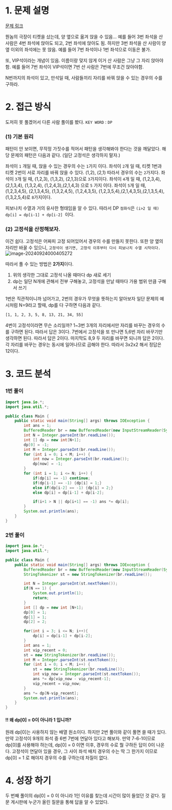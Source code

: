 # 1. 문제 설명

[문제 링크](https://www.acmicpc.net/problem/2302)

뭔놈의 극장이 티켓을 샀는데, 양 옆으로 옮겨 앉을 수 있음...
예를 들어 3번 좌석을 산 사람은 4번 좌석에 앉아도 되고, 2번 좌석에 앉아도 됨. 
하지만 3번 좌석을 산 사람이 양 옆 이외의 좌석에는 못 앉음. 예를 들어 7번 좌석이나 1번 좌석으로 이동은 불가. 

또, VIP석이라는 개념이 있음. 이름이랑 맞지 않게 이거 산 사람은 그냥 그 자리 앉아야함.
예를 들어 7번 좌석이 VIP석이면 7번 산 사람은 7번에 무조건 앉아야함. 

N번까지의 좌석이 있고, 만석일 때, 사람들끼리 자리를 바꿔 앉을 수 있는 경우의 수를 구하라. 

# 2. 접근 방식

도저히 못 풀겠어서 다른 사람 풀이를 봤다. 
`KEY WORD` : `DP`

### (1) 기본 원리

패턴이 안 보이면, 무작정 가짓수를 적어서 패턴을 생각해봐야 한다는 것을 깨달았다. 해당 문제의 패턴은 다음과 같다. 
(일단 고정석은 생각하지 말자.)

좌석이 `1` 개일 때, 앉을 수 있는 경우의 수는 `1`가지 이다.
좌석이 `2`개 일 때, 티켓 1번과 티켓 2번이 서로 자리를 바꿔 앉을 수 있다. (1,2), (2,1) 따라서 경우의 수는 `2`가지다.
좌석이 `3`개 일 때, (1,2,3), (1,3,2), (2,1,3)으로 `3`가지이다.
좌석이 `4`개 일 때, (1,2,3,4), (2,1,3,4), (1,3,2,4), (1,2,4,3),(2,1,4,3) 으로 `5` 가지 이다. 
좌석이 `5`개 일 때, (1,2,3,4,5), (2,1,3,4,5), (1,3,2,4,5), (1,2,4,3,5), (1,2,3,5,4),(2,1,4,3,5),(2,1,3,5,4),(1,3,2,5,4)로 `8`가지이다.

피보나치 수열과 거의 유사한 형태임을 알 수 있다. 따라서 DP `점화식`은 
`(i>2 일 때) dp[i] = dp[i-1] + dp[i-2] `이다.


### (2) 고정석을 산정해보자. 

이건 쉽다. 고정석은 어짜피 고정 되어있어서 경우의 수를 만들지 못한다. 또한 양 옆의 자리만 바꿀 수 있으니, 
`고정석이 생기면, 고정석 이후부터 다시 피보나치 수열 시작이다.`
![image-20240924000405272](../../../../Documents/GitHub/dalcheonroadhead-github-blog/dalcheonroadhead.github.io/images/2302_극장좌석/image-20240924000405272.png)

따라서 풀 수 있는 방법은 **2가지**이다.

1. 위의 생각한 그대로 고정석 나올 때마다 dp 새로 세기
2. dp는 일단 N개에 관해서 전부 구해놓고, 고정석을 만날 때마다 가용 범위 만큼 구해서 쓰기 

1번은 직관적이니까 넘어가고, 2번의 경우가 무엇을 뜻하는지 알아보자 
일단 문제의 예시처럼 N=9라고 할때, dp를 다 구하면 다음과 같다. 

```txt
[1, 1, 2, 3, 5, 8, 13, 21, 34, 55]
```

4번이 고정석이라면 무슨 소리일까? 1~3번 3개의 자리에서만 자리를 바꾸는 경우의 수를 구하면 된다. 따라서 답은 3이다.
7번에서 고정석을 또 만나면 5,6번 자리 바꾸기만 생각하면 된다. 따라서 답은 2이다. 
마지막도 8,9 두 자리를 바꾸면 되니까 답은 2이다. 
각 자리를 바꾸는 경우는 동시에 일어나므로 곱해야 한다. 따라서 3x2x2 해서 정답은 12이다. 

# 3. 코드 분석

### 1번 풀이

```java
import java.io.*;
import java.util.*;

public class Main {
    public static void main(String[] args) throws IOException {
        int ans = 1;
        BufferedReader br = new BufferedReader(new InputStreamReader(System.in));
        int N = Integer.parseInt(br.readLine());
        int [] dp = new int[N+1];
        dp[0] = -1;
        int M = Integer.parseInt(br.readLine());
        for (int i = 0; i < M; i++) {
            int now = Integer.parseInt(br.readLine());
            dp[now] = -1;
        }
        for (int i = 1; i <= N; i++) {
            if(dp[i] == -1) continue;
            if(dp[i-1] == -1) {dp[i] = 1;}
            else if(dp[i-2] == -1) {dp[i] = 2;}
            else dp[i] = dp[i-1] + dp[i-2];

            if(i+1 > N || dp[i+1] == -1) ans *= dp[i];
        }
        System.out.println(ans);
    }
}
```

### 2번 풀이

```java
import java.io.*;
import java.util.*;

public class Main {
    public static void main(String[] args) throws IOException {
        BufferedReader br = new BufferedReader(new InputStreamReader(System.in));
        StringTokenizer st = new StringTokenizer(br.readLine());

        int N = Integer.parseInt(st.nextToken());
        if(N == 1) {
            System.out.println(1);
            return;
        }
        int [] dp = new int [N+1];
        dp[0] = 1;
        dp[1] = 1;
        dp[2] = 2;

        for(int i = 3; i <= N; i++){
            dp[i] = dp[i-1] + dp[i-2];
        }
        int ans = 1;
        int vip_recent = 0;
        st = new StringTokenizer(br.readLine());
        int M = Integer.parseInt(st.nextToken());
        for (int i = 0; i < M; i++) {
            st = new StringTokenizer(br.readLine());
            int vip_now = Integer.parseInt(st.nextToken());
            ans *= dp[vip_now - vip_recent-1];
            vip_recent = vip_now;
        }
        ans *= dp[N-vip_recent];
        System.out.println(ans);
    }
}
```

#### !! 왜 dp[0] = 0이 아니라 1 입니까? 

원래 dp[0]는 사용하지 않는 배열 원소이다. 하지만 2번 풀이와 같이 풀면 쓸 때가 있다. 만약 고정석이 9개의 좌석 중 6번 7번에 연달아 있다고 해보자. 
만약 7-6-1이므로 dp[0]를 사용해야 하는데, dp[0] = 0 이면 이후, 경우의 수로 뭘 구하든 답이 0이 나온다. 
고정석이 연달아 있을 경우, 그 사이 좌석 배치 경우의 수는 딱 그 한가지 이므로 dp[0] = 1 로 해야지 경우의 수를 구하는데 차질이 없다.

# 4. 성장 하기

두 번째 풀이의 dp[0] = 0 이 아니라 1인 이유를 찾는데 시간이 많이 들었던 것 같다. 질문 게시판에 누군가 올린 질문을 통해 답을 알 수 있었다. 